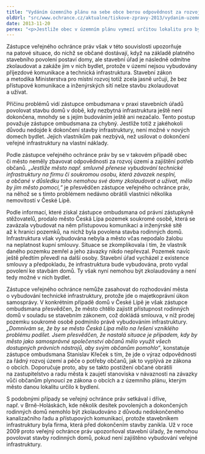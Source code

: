 ```yaml
---
title: "Vydáním územního plánu na sebe obce berou odpovědnost za rozvoj svého území"
oldUrl: "src/www.ochrance.cz/aktualne/tiskove-zpravy-2013/vydanim-uzemniho-planu-na-sebe-obce-berou-odpovednost-za-rozvoj-sveho-uzemi"
date: 2013-11-20
perex: "<p>Jestliže obec v územním plánu vymezí určitou lokalitu pro bydlení, měla by usilovat o to, aby byla v daném území vybudována veřejná infrastruktura, bez které nelze postavené domy povolit k užívání. </p>"
---
```


<!-- imported from the old website -->

<p>Zástupce veřejného ochránce práv však v této souvislosti upozorňuje na patové situace, do nichž se občané dostávají, když na základě platného stavebního povolení postaví domy, ale stavební úřad je následně odmítne zkolaudovat a zakáže jim v nich bydlet, protože v území nejsou vybudovány příjezdové komunikace a technická infrastruktura. Stavební zákon a metodika Ministerstva pro místní rozvoj totiž zcela jasně určují, že bez přístupové komunikace a inženýrských sítí nelze stavbu zkolaudovat a užívat. </p><p>Příčinu problémů vidí zástupce ombudsmana v praxi stavebních úřadů povolovat stavbu domů v době, kdy nezbytná infrastruktura ještě není dokončena, mnohdy se s jejím budováním ještě ani nezačalo. Tento postup považuje zástupce ombudsmana za chybný. Jestliže totiž z jakéhokoli důvodu nedojde k dokončení stavby infrastruktury, není možné v nových domech bydlet. Jejich vlastníkům pak nezbývá, než usilovat o dokončení veřejné infrastruktury na vlastní náklady. </p><p>Podle zástupce veřejného ochránce práv by se v takovém případě obec či město neměly zbavovat odpovědnosti za rozvoj území a zajištění potřeb občanů. <em>„Jestliže město např. smluvně přenese vybudování technické infrastruktury na firmu či soukromou osobu, která závazek nesplní, a občané v důsledku toho nemohou své domy zkolaudovat a užívat, mělo by jim město pomoci,“</em> je přesvědčen zástupce veřejného ochránce práv, na něhož se s tímto problémem nedávno obrátili vlastníci několika nemovitostí v České Lípě.<span style="font-size: 12.8px;">                </span></p><p>Podle informací, které získal zástupce ombudsmana od právní zástupkyně stěžovatelů, prodalo město Česká Lípa pozemek soukromé osobě, která se zavázala vybudovat na něm přístupovou komunikaci a inženýrské sítě až k hranici pozemků, na nichž byla povolena stavba rodinných domů. Infrastruktura však vybudována nebyla a město včas nepodalo žalobu na neplatnost kupní smlouvy. Situace se zkomplikovala i tím, že vlastník daného pozemku zemřel a jeho závazky nikdo nepřevzal. Pozemek navíc ještě předtím převedl na další osoby. Stavební úřad vycházel z existence smlouvy a předpokladu, že infrastruktura bude vybudována, proto vydal povolení ke stavbám domů. Ty však nyní nemohou být zkolaudovány a není tedy možné v nich bydlet.</p><p>Zástupce veřejného ochránce nemůže zasahovat do rozhodování města o vybudování technické infrastruktury, protože jde o majetkoprávní úkon samosprávy. V konkrétním případě domů v České Lípě je však zástupce ombudsmana přesvědčen, že město chtělo zajistit přístupnost rodinných domů v souladu se stavebním zákonem, což dokládá smlouva, v níž prodej pozemku soukromé osobě podmínilo právě vybudováním infrastruktury. <em>„Domnívám se, že by se město Česká Lípa mělo na řešení vzniklého problému podílet. Jsem přesvědčen, že nastalá situace je případem, kdy by město jako samosprávné společenství občanů mělo využít všech dostupných právních nástrojů, aby svým občanům pomohlo“</em>, konstatuje zástupce ombudsmana Stanislav Křeček s tím, že jde o výraz odpovědnosti za řádný rozvoj území a péče o potřeby občanů, jak to vyplývá ze zákona o obcích. Doporučuje proto, aby se takto postižení občané obrátili na zastupitelstvo a radu města k zaujetí stanoviska v návaznosti na závazky vůči občanům plynoucí ze zákona o obcích a z územního plánu, kterým město danou lokalitu určilo k bydlení.</p><p>S podobnými případy se veřejný ochránce práv setkával i dříve, např. v Brně-Holáskách, kde několik desítek povolených a dokončených rodinných domů nemohlo být zkolaudováno z důvodu nedokončeného kanalizačního řadu a přístupových komunikací, protože stavebníkem infrastruktury byla firma, která před dokončením stavby zanikla. Už v roce 2009 proto veřejný ochránce práv upozorňoval stavební úřady, že nemohou povolovat stavby rodinných domů, pokud není zajištěno vybudování veřejné infrastruktury.</p>
